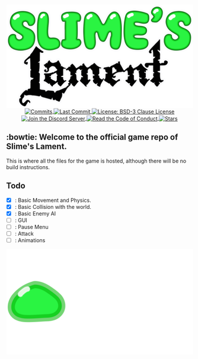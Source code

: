 
<a href="https://goop-studios.monster/contribute" target="_blank"> 
  <img align="center" src=".resources/slimes-lament.svg" alt="Slime's Lament Logo" />
</a>
<div align="center">
  <a href="https://github.com/goop-studios/slimes-lament/commits/master" target="_blank">
    <img align="center" src="https://img.shields.io/github/commit-activity/t/goop-studios/slimes-lament?style=flat-square" alt="Commits" />
  </a>
  <a href="https://github.com/goop-studios/slimes-lament/commits/master" target="_blank">
    <img align="center" src="https://img.shields.io/github/last-commit/goop-studios/slimes-lament?style=flat-square" alt="Last Commit" />
  </a>
  </a>
  <a href="https://github.com/goop-studios/slimes-lament/blob/master/LICENSE" target="_blank">
    <img align="center" src="https://img.shields.io/github/license/goop-studios/slimes-lament?style=flat-square" alt="License: BSD-3 Clause License">
  </a>
  <a href="https://discord.gg/TF4tGde7kh" target="_blank">
    <img align="center" src="https://img.shields.io/discord/1207979549602615348?style=flat-square&logo=discord" alt="Join the Discord Server" />
  </a>
  <a href="https://github.com/goop-studios/slimes-lament/blob/master/CODE_OF_CONDUCT.md">
    <img align="center" src="https://img.shields.io/badge/read%20the-Code%20of%20Conduct-red?style=flat-square&logo=github" alt="Read the Code of Conduct" />
  </a>
  <a href="https://github.com/goop-studios/slimes-lament/stargazers" target="_blank">
    <img align="center" src="https://img.shields.io/github/stars/goop-studios/slimes-lament?style=flat-square" alt="Stars" />
  </a>
</div>

## :bowtie: Welcome to the official game repo of Slime's Lament.

This is where all the files for the game is hosted, although there will be no build instructions.

## Todo

- [x] : Basic Movement and Physics.
- [x] : Basic Collision with the world. 
- [x] : Basic Enemy AI
- [ ] : GUI
- [ ] : Pause Menu
- [ ] : Attack
- [ ] : Animations

<a href="https://goop-studios.monster" target="_blank">
  <img src="https://raw.githubusercontent.com/goop-studios/.github/main/resources/big_icon_green.png" alt="Goop Studios Logo" /> 
</a>